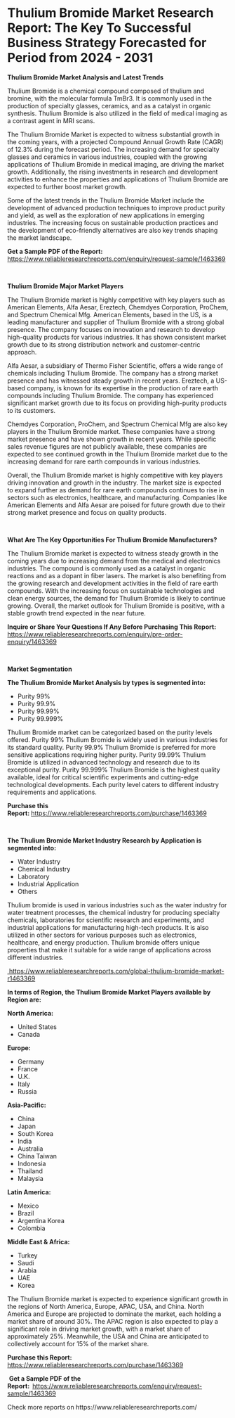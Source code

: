 <p><h1>Thulium Bromide Market Research Report: The Key To Successful Business Strategy Forecasted for Period from 2024 - 2031</h1></p><p><strong>Thulium Bromide Market Analysis and Latest Trends</strong></p>
<p><p>Thulium Bromide is a chemical compound composed of thulium and bromine, with the molecular formula TmBr3. It is commonly used in the production of specialty glasses, ceramics, and as a catalyst in organic synthesis. Thulium Bromide is also utilized in the field of medical imaging as a contrast agent in MRI scans.</p><p>The Thulium Bromide Market is expected to witness substantial growth in the coming years, with a projected Compound Annual Growth Rate (CAGR) of 12.3% during the forecast period. The increasing demand for specialty glasses and ceramics in various industries, coupled with the growing applications of Thulium Bromide in medical imaging, are driving the market growth. Additionally, the rising investments in research and development activities to enhance the properties and applications of Thulium Bromide are expected to further boost market growth.</p><p>Some of the latest trends in the Thulium Bromide Market include the development of advanced production techniques to improve product purity and yield, as well as the exploration of new applications in emerging industries. The increasing focus on sustainable production practices and the development of eco-friendly alternatives are also key trends shaping the market landscape.</p></p>
<p><strong>Get a Sample PDF of the Report:&nbsp;</strong> <a href="https://www.reliableresearchreports.com/enquiry/request-sample/1463369">https://www.reliableresearchreports.com/enquiry/request-sample/1463369</a></p>
<p>&nbsp;</p>
<p><strong>Thulium Bromide Major Market Players</strong></p>
<p><p>The Thulium Bromide market is highly competitive with key players such as American Elements, Alfa Aesar, Ereztech, Chemdyes Corporation, ProChem, and Spectrum Chemical Mfg. American Elements, based in the US, is a leading manufacturer and supplier of Thulium Bromide with a strong global presence. The company focuses on innovation and research to develop high-quality products for various industries. It has shown consistent market growth due to its strong distribution network and customer-centric approach.</p><p>Alfa Aesar, a subsidiary of Thermo Fisher Scientific, offers a wide range of chemicals including Thulium Bromide. The company has a strong market presence and has witnessed steady growth in recent years. Ereztech, a US-based company, is known for its expertise in the production of rare earth compounds including Thulium Bromide. The company has experienced significant market growth due to its focus on providing high-purity products to its customers.</p><p>Chemdyes Corporation, ProChem, and Spectrum Chemical Mfg are also key players in the Thulium Bromide market. These companies have a strong market presence and have shown growth in recent years. While specific sales revenue figures are not publicly available, these companies are expected to see continued growth in the Thulium Bromide market due to the increasing demand for rare earth compounds in various industries.</p><p>Overall, the Thulium Bromide market is highly competitive with key players driving innovation and growth in the industry. The market size is expected to expand further as demand for rare earth compounds continues to rise in sectors such as electronics, healthcare, and manufacturing. Companies like American Elements and Alfa Aesar are poised for future growth due to their strong market presence and focus on quality products.</p></p>
<p>&nbsp;</p>
<p><strong>What Are The Key Opportunities For Thulium Bromide Manufacturers?</strong></p>
<p><p>The Thulium Bromide market is expected to witness steady growth in the coming years due to increasing demand from the medical and electronics industries. The compound is commonly used as a catalyst in organic reactions and as a dopant in fiber lasers. The market is also benefiting from the growing research and development activities in the field of rare earth compounds. With the increasing focus on sustainable technologies and clean energy sources, the demand for Thulium Bromide is likely to continue growing. Overall, the market outlook for Thulium Bromide is positive, with a stable growth trend expected in the near future.</p></p>
<p><strong>Inquire or Share Your Questions If Any Before Purchasing This Report:</strong> <a href="https://www.reliableresearchreports.com/enquiry/pre-order-enquiry/1463369">https://www.reliableresearchreports.com/enquiry/pre-order-enquiry/1463369</a></p>
<p>&nbsp;</p>
<p><strong>Market Segmentation</strong></p>
<p><strong>The Thulium Bromide Market Analysis by types is segmented into:</strong></p>
<p><ul><li>Purity 99%</li><li>Purity 99.9%</li><li>Purity 99.99%</li><li>Purity 99.999%</li></ul></p>
<p><p>Thulium Bromide market can be categorized based on the purity levels offered. Purity 99% Thulium Bromide is widely used in various industries for its standard quality. Purity 99.9% Thulium Bromide is preferred for more sensitive applications requiring higher purity. Purity 99.99% Thulium Bromide is utilized in advanced technology and research due to its exceptional purity. Purity 99.999% Thulium Bromide is the highest quality available, ideal for critical scientific experiments and cutting-edge technological developments. Each purity level caters to different industry requirements and applications.</p></p>
<p><strong>Purchase this Report:&nbsp;</strong><a href="https://www.reliableresearchreports.com/purchase/1463369">https://www.reliableresearchreports.com/purchase/1463369</a></p>
<p>&nbsp;</p>
<p><strong>The Thulium Bromide Market Industry Research by Application is segmented into:</strong></p>
<p><ul><li>Water Industry</li><li>Chemical Industry</li><li>Laboratory</li><li>Industrial Application</li><li>Others</li></ul></p>
<p><p>Thulium bromide is used in various industries such as the water industry for water treatment processes, the chemical industry for producing specialty chemicals, laboratories for scientific research and experiments, and industrial applications for manufacturing high-tech products. It is also utilized in other sectors for various purposes such as electronics, healthcare, and energy production. Thulium bromide offers unique properties that make it suitable for a wide range of applications across different industries.</p></p>
<p><a href="https://www.reliableresearchreports.com/global-thulium-bromide-market-r1463369">&nbsp;https://www.reliableresearchreports.com/global-thulium-bromide-market-r1463369</a></p>
<p><strong>In terms of Region, the Thulium Bromide Market Players available by Region are:</strong></p>
<p>
    <p> <strong> North America: </strong>
        <ul>
            <li>United States</li>
            <li>Canada</li>
        </ul>
        </p> 
    <p> <strong> Europe: </strong>
        <ul>
            <li>Germany</li>
            <li>France</li>
            <li>U.K.</li>
            <li>Italy</li>
            <li>Russia</li>
        </ul>
        </p> 
    <p> <strong> Asia-Pacific: </strong>
        <ul>
            <li>China</li>
            <li>Japan</li>
            <li>South Korea</li>
            <li>India</li>
            <li>Australia</li>
            <li>China Taiwan</li>
            <li>Indonesia</li>
            <li>Thailand</li>
            <li>Malaysia</li>
        </ul>
        </p> 
    <p> <strong> Latin America: </strong>
        <ul>
            <li>Mexico</li>
            <li>Brazil</li>
            <li>Argentina Korea</li>
            <li>Colombia</li>
        </ul>
        </p> 
    <p> <strong> Middle East & Africa: </strong>
        <ul>
            <li>Turkey</li>
            <li>Saudi</li>
            <li>Arabia</li>
            <li>UAE</li>
            <li>Korea</li>
        </ul>
    </p>
    </p>
<p><p>The Thulium Bromide market is expected to experience significant growth in the regions of North America, Europe, APAC, USA, and China. North America and Europe are projected to dominate the market, each holding a market share of around 30%. The APAC region is also expected to play a significant role in driving market growth, with a market share of approximately 25%. Meanwhile, the USA and China are anticipated to collectively account for 15% of the market share.</p></p>
<p><strong>Purchase this Report: </strong><a href="https://www.reliableresearchreports.com/purchase/1463369">https://www.reliableresearchreports.com/purchase/1463369</a></p>
<p>&nbsp;<strong>Get a Sample PDF of the Report:&nbsp;&nbsp;</strong><a href="https://www.reliableresearchreports.com/enquiry/request-sample/1463369">https://www.reliableresearchreports.com/enquiry/request-sample/1463369</a></p>
<p><strong></strong></p>
<p>Check more reports on https://www.reliableresearchreports.com/</p>